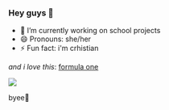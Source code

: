 ### Hey guys 👋

- 🔭 I’m currently working on school projects
- 😄 Pronouns: she/her
- ⚡ Fun fact: i'm crhistian

*and i love this*: [formula one](https://www.formula1.com/)

<img src="https://encrypted-tbn0.gstatic.com/images?q=tbn:ANd9GcRc7hPMognmHOs-u4TlhApAdJgw6jNuVM7_8w&s" />


byee:pinched_fingers:
